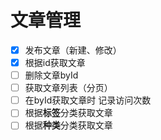 # 文章管理
- [x] 发布文章（新建、修改）
- [x] 根据id获取文章
- [ ] 删除文章byId
- [ ] 获取文章列表（分页）
- [ ] 在byId获取文章时 记录访问次数
- [ ] 根据**标签**分类获取文章
- [ ] 根据**种类**分类获取文章